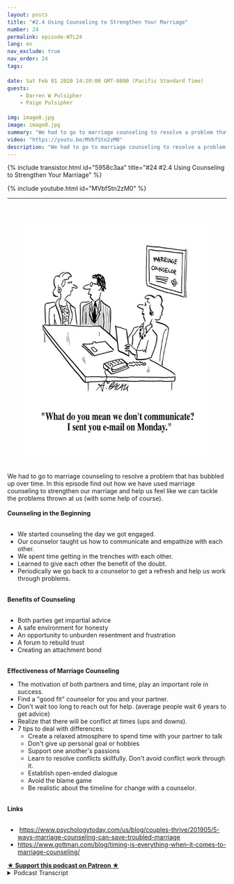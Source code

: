 ```yaml
---
layout: posts
title: "#2.4 Using Counseling to Strengthen Your Marriage"
number: 24
permalink: episode-WTL24
lang: en
nav_exclude: true
nav_order: 24
tags:

date: Sat Feb 01 2020 14:20:00 GMT-0800 (Pacific Standard Time)
guests:
    - Darren W Pulsipher
    - Paige Pulsipher

img: image0.jpg
image: image0.jpg
summary: "We had to go to marriage counseling to resolve a problem that has bubbled up over time. In this episode, find out how we have used marriage counseling to strengthen our marriage and help us feel like we can tackle the problems thrown at us (with some help, of course)."
video: "https://youtu.be/MVbfStn2zM0"
description: "We had to go to marriage counseling to resolve a problem that has bubbled up over time. In this episode, find out how we have used marriage counseling to strengthen our marriage and help us feel like we can tackle the problems thrown at us (with some help, of course)."
---
```


<div>
{% include transistor.html id="5958c3aa" title="#24 #2.4 Using Counseling to Strengthen Your Marriage" %}

{% include youtube.html id="MVbfStn2zM0" %}
</div>

---

<html><head></head><body><div><br><figure data-trix-attachment="{&quot;contentType&quot;:&quot;image&quot;,&quot;height&quot;:550,&quot;url&quot;:&quot;https://imgc.allpostersimages.com/img/print/u-g-PGRYFV0.jpg?w=550&amp;h=550&amp;p=0&quot;,&quot;width&quot;:550}" data-trix-content-type="image" class="attachment attachment--preview"><img src="./image0.jpg" width="550" height="550"><figcaption class="attachment__caption"></figcaption></figure></div><div><br></div><div>We had to go to marriage counseling to resolve a problem that has bubbled up over time. In this episode find out how we have used marriage counseling to strengthen our marriage and help us feel like we can tackle the problems thrown at us (with some help of course).</div><div><strong><br>Counseling in the Beginning<br></strong><br></div><ul><li>We started counseling the day we got engaged.</li><li>Our counselor taught us how to communicate and empathize with each other.</li><li>We spent time getting in the trenches with each other.</li><li>Learned to give each other the benefit of the doubt.</li><li>Periodically we go back to a counselor to get a refresh and help us work through problems.</li></ul><div><strong><br>Benefits of Counseling<br></strong><br></div><ul><li>Both parties get impartial advice</li><li>A safe environment for honesty</li><li>An opportunity to unburden resentment and frustration</li><li>A forum to rebuild trust</li><li>Creating an attachment bond</li></ul><div><strong><br>Effectiveness of Marriage Counseling</strong></div><ul><li>The motivation of both partners and time, play an important role in success.</li><li>Find a "good fit" counselor for you and your partner.</li><li>Don't wait too long to reach out for help. (average people wait 6 years to get advice)</li><li>Realize that there will be conflict at times (ups and downs).</li><li>7 tips to deal with differences:<ul><li>Create a relaxed atmosphere to spend time with your partner to talk</li><li>Don't give up personal goal or hobbies</li><li>Support one another's passions</li><li>Learn to resolve conflicts skillfully. Don't avoid conflict work through it.</li><li>Establish open-ended dialogue</li><li>Avoid the blame game</li><li>Be realistic about the timeline for change with a counselor.</li></ul></li></ul><div><strong><br>Links<br></strong><br></div><ul><li>&nbsp;<a href="https://www.psychologytoday.com/us/blog/couples-thrive/201905/5-ways-marriage-counseling-can-save-troubled-marriage">https://www.psychologytoday.com/us/blog/couples-thrive/201905/5-ways-marriage-counseling-can-save-troubled-marriage</a></li><li><a href="https://www.gottman.com/blog/timing-is-everything-when-it-comes-to-marriage-counseling/">https://www.gottman.com/blog/timing-is-everything-when-it-comes-to-marriage-counseling/</a>&nbsp;</li></ul>
<strong>
  <a href="https://www.patreon.com/wheresthelemonade" target="_donate" rel="payment" title="★ Support this podcast on Patreon ★">★ Support this podcast on Patreon ★</a>
</strong></body></html>

<details>
<summary> Podcast Transcript </summary>

<p></p>

</details>
